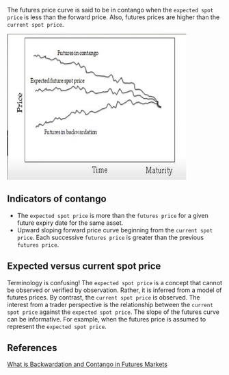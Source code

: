 The futures price curve is said to be in contango when the `expected spot price` is less than the forward price. Also, futures prices are higher than the `current spot price`.

![Backwardation and contango](images/Backwardation%20and%20contango.png)
## Indicators of contango
- The `expected spot price` is more than the `futures price` for a given future expiry date for the same asset. 
- Upward sloping forward price curve beginning from the `current spot price`. Each successive `futures price` is greater than the previous `futures price`.

## Expected versus current spot price
Terminology is confusing! The `expected spot price` is a concept that cannot be observed or verified by observation. Rather, it is inferred from a model of futures prices. By contrast, the `current spot price` is observed. The interest from a trader perspective is the relationship between the `current spot price` against the `expected spot price`. The slope of the futures curve can be informative. For example, when the futures price is assumed to represent the `expected spot price`.


## References
[What is Backwardation and Contango in Futures Markets](What%20is%20Backwardation%20and%20Contango%20in%20Futures%20Markets.md)


